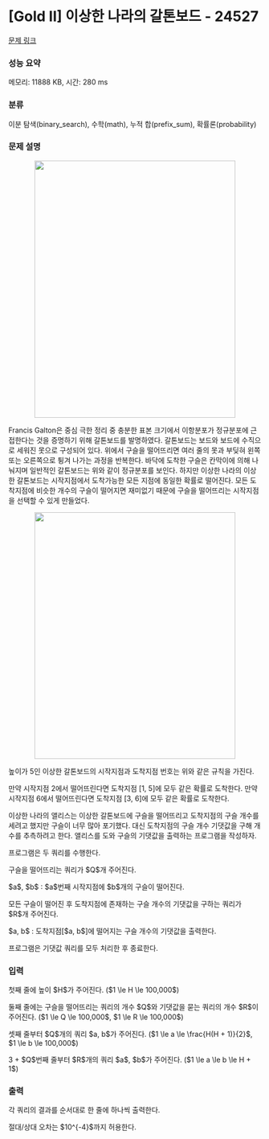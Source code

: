 # [Gold II] 이상한 나라의 갈톤보드 - 24527 

[문제 링크](https://www.acmicpc.net/problem/24527) 

### 성능 요약

메모리: 11888 KB, 시간: 280 ms

### 분류

이분 탐색(binary_search), 수학(math), 누적 합(prefix_sum), 확률론(probability)

### 문제 설명

<p style="text-align: center;"><img alt="" src="" style="width: 400px; height: 512px;"></p>

<p>Francis Galton은 중심 극한 정리 중 충분한 표본 크기에서 이항분포가 정규분포에 근접한다는 것을 증명하기 위해 갈톤보드를 발명하였다. 갈톤보드는 보드와 보드에 수직으로 세워진 못으로 구성되어 있다. 위에서 구슬을 떨어뜨리면 여러 줄의 못과 부딪혀 왼쪽 또는 오른쪽으로 튕겨 나가는 과정을 반복한다. 바닥에 도착한 구슬은 칸막이에 의해 나눠지며 일반적인 갈톤보드는 위와 같이 정규분포를 보인다. 하지만 이상한 나라의 이상한 갈톤보드는 시작지점에서 도착가능한 모든 지점에 동일한 확률로 떨어진다. 모든 도착지점에 비슷한 개수의 구슬이 떨어지면 재미없기 때문에 구슬을 떨어뜨리는 시작지점을 선택할 수 있게 만들었다.</p>

<p style="text-align: center;"><img alt="" src="" style="height: 491px; width: 400px;"></p>

<p>높이가 5인 이상한 갈톤보드의 시작지점과 도착지점 번호는 위와 같은 규칙을 가진다.</p>

<p>만약 시작지점 2에서 떨어뜨린다면 도착지점 [1, 5]에 모두 같은 확률로 도착한다. 만약 시작지점 6에서 떨어뜨린다면 도착지점 [3, 6]에 모두 같은 확률로 도착한다.</p>

<p>이상한 나라의 앨리스는 이상한 갈톤보드에 구슬을 떨어뜨리고 도착지점의 구슬 개수를 세려고 했지만 구슬이 너무 많아 포기했다. 대신 도착지점의 구슬 개수 기댓값을 구해 개수를 추측하려고 한다. 앨리스를 도와 구슬의 기댓값을 출력하는 프로그램을 작성하자.</p>

<p>프로그램은 두 쿼리를 수행한다.</p>

<p>구슬을 떨어뜨리는 쿼리가 $Q$개 주어진다.</p>

<p>$a$, $b$ : $a$번째 시작지점에 $b$개의 구슬이 떨어진다.</p>

<p>모든 구슬이 떨어진 후 도착지점에 존재하는 구슬 개수의 기댓값을 구하는 쿼리가 $R$개 주어진다.</p>

<p>$a, b$ : 도착지점[$a, b$]에 떨어지는 구슬 개수의 기댓값을 출력한다.</p>

<p>프로그램은 기댓값 쿼리를 모두 처리한 후 종료한다.</p>

### 입력 

 <p>첫째 줄에 높이 $H$가 주어진다. ($1 \le H \le 100,000$)</p>

<p>둘째 줄에는 구슬을 떨어뜨리는 쿼리의 개수 $Q$와 기댓값을 묻는 쿼리의 개수 $R$이 주어진다. ($1 \le Q \le 100,000$, $1 \le R \le 100,000$)</p>

<p>셋째 줄부터 $Q$개의 쿼리 $a, b$가 주어진다. ($1 \le a \le \frac{H(H + 1)}{2}$, $1 \le b \le 100,000$)</p>

<p>3 + $Q$번째 줄부터 $R$개의 쿼리 $a$, $b$가 주어진다. ($1 \le a \le b \le H + 1$)</p>

### 출력 

 <p>각 쿼리의 결과를 순서대로 한 줄에 하나씩 출력한다.</p>

<p>절대/상대 오차는 $10^{-4}$까지 허용한다.</p>

